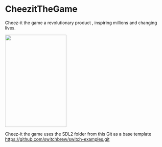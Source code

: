 # CheezitTheGame
Cheez-it the game a revolutionary product , inspiring millions and changing lives.


<img src="https://github.com/Diflic/CheezitTheGame/assets/70065767/e2f2b1e4-fe7c-4b50-9a3b-6696eb157e83=100x400" width="200" height="300">

Cheez-it the game uses the SDL2 folder from this Git as a base template
https://github.com/switchbrew/switch-examples.git
